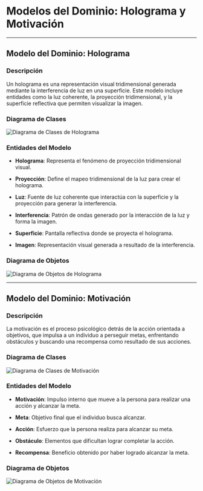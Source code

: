 # Modelos del Dominio: Holograma y Motivación

---

## Modelo del Dominio: Holograma

### Descripción
Un holograma es una representación visual tridimensional generada mediante la interferencia de luz en una superficie. Este modelo incluye entidades como la luz coherente, la proyección tridimensional, y la superficie reflectiva que permiten visualizar la imagen.

### Diagrama de Clases

![Diagrama de Clases de Holograma](svg/Holograma_Clases.svg)

### Entidades del Modelo

- **Holograma**: Representa el fenómeno de proyección tridimensional visual.

- **Proyección**: Define el mapeo tridimensional de la luz para crear el holograma.

- **Luz**: Fuente de luz coherente que interactúa con la superficie y la proyección para generar la interferencia.

- **Interferencia**: Patrón de ondas generado por la interacción de la luz y forma la imagen.

- **Superficie**: Pantalla reflectiva donde se proyecta el holograma.

- **Imagen**: Representación visual generada a resultado de la interferencia.

### Diagrama de Objetos

![Diagrama de Objetos de Holograma](svg/Holograma_Objetos.svg)

---

## Modelo del Dominio: Motivación

### Descripción
La motivación es el proceso psicológico detrás de la acción orientada a objetivos, que impulsa a un individuo a perseguir metas, enfrentando obstáculos y buscando una recompensa como resultado de sus acciones.

### Diagrama de Clases

![Diagrama de Clases de Motivación](svg/Motivacion_Clases.svg)

### Entidades del Modelo

- **Motivación**: Impulso interno que mueve a la persona para realizar una acción y alcanzar la meta.

- **Meta**: Objetivo final que el individuo busca alcanzar.

- **Acción**: Esfuerzo que la persona realiza para alcanzar su meta.

- **Obstáculo**: Elementos que dificultan lograr completar la acción.

- **Recompensa**: Beneficio obtenido por haber logrado alcanzar la meta.

### Diagrama de Objetos

![Diagrama de Objetos de Motivación](svg/Motivacion_Objetos.svg)

